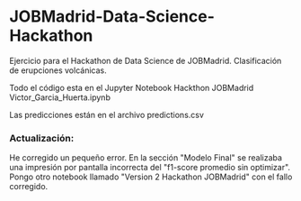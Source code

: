 # JOBMadrid-Data-Science-Hackathon
Ejercicio para el Hackathon de Data Science de JOBMadrid. Clasificación de erupciones volcánicas.

Todo el código esta en el Jupyter Notebook Hackthon JOBMadrid Victor_Garcia_Huerta.ipynb

Las predicciones están en el archivo predictions.csv

### Actualización: 
He corregido un pequeño error. En la sección "Modelo Final" se realizaba una impresión por pantalla incorrecta del "f1-score promedio sin optimizar". Pongo
otro notebook llamado "Version 2 Hackathon JOBMadrid" con el fallo corregido.
